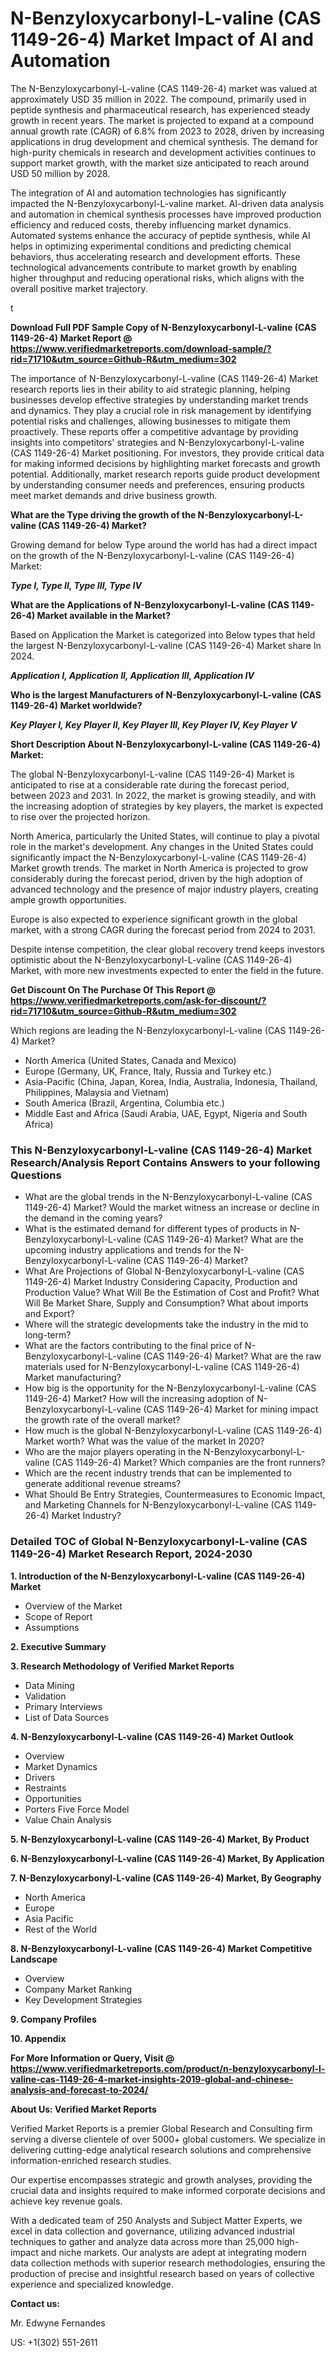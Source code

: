 <meta name="title" content="Global N-Benzyloxycarbonyl-L-valine (CAS 1149-26-4) Market Impact of AI and Automation"><meta name="description" content="The N-Benzyloxycarbonyl-L-valine (CAS 1149-26-4) market was valued at approximately USD 35 million in 2022. The compound, primarily used in peptide synthesis and pharm"><meta name="title" content="N-Benzyloxycarbonyl-L-valine (CAS 1149-26-4) Market Size, Share, Scope, Trends, Growth, Opportunities, Analysis, Forecast"><h1>N-Benzyloxycarbonyl-L-valine (CAS 1149-26-4) Market Impact of AI and Automation</h1><p>The N-Benzyloxycarbonyl-L-valine (CAS 1149-26-4) market was valued at approximately USD 35 million in 2022. The compound, primarily used in peptide synthesis and pharmaceutical research, has experienced steady growth in recent years. The market is projected to expand at a compound annual growth rate (CAGR) of 6.8% from 2023 to 2028, driven by increasing applications in drug development and chemical synthesis. The demand for high-purity chemicals in research and development activities continues to support market growth, with the market size anticipated to reach around USD 50 million by 2028.</p><p>The integration of AI and automation technologies has significantly impacted the N-Benzyloxycarbonyl-L-valine market. AI-driven data analysis and automation in chemical synthesis processes have improved production efficiency and reduced costs, thereby influencing market dynamics. Automated systems enhance the accuracy of peptide synthesis, while AI helps in optimizing experimental conditions and predicting chemical behaviors, thus accelerating research and development efforts. These technological advancements contribute to market growth by enabling higher throughput and reducing operational risks, which aligns with the overall positive market trajectory.</p>t</p><p id="" class=""><strong>Download Full PDF Sample Copy of N-Benzyloxycarbonyl-L-valine (CAS 1149-26-4) Market Report @ <a href="https://www.verifiedmarketreports.com/download-sample/?rid=71710&utm_source=Github-R&utm_medium=302" target="_blank">https://www.verifiedmarketreports.com/download-sample/?rid=71710&utm_source=Github-R&utm_medium=302</a></strong></p><p>The importance of&nbsp;N-Benzyloxycarbonyl-L-valine (CAS 1149-26-4) Market research reports lies in their ability to aid strategic planning, helping businesses develop effective strategies by understanding market trends and dynamics. They play a crucial role in risk management by identifying potential risks and challenges, allowing businesses to mitigate them proactively. These reports offer a competitive advantage by providing insights into competitors' strategies and N-Benzyloxycarbonyl-L-valine (CAS 1149-26-4) Market positioning. For investors, they provide critical data for making informed decisions by highlighting market forecasts and growth potential. Additionally, market research reports guide product development by understanding consumer needs and preferences, ensuring products meet market demands and drive business growth.</p><p><strong>What are the&nbsp;Type driving the growth of the N-Benzyloxycarbonyl-L-valine (CAS 1149-26-4) Market?</strong></p><p id="" class="">Growing demand for below Type around the world has had a direct impact on the growth of the N-Benzyloxycarbonyl-L-valine (CAS 1149-26-4) Market:</p><em><strong>Type I, Type II, Type III, Type IV</strong></em></p><strong>What are the&nbsp;Applications&nbsp;of N-Benzyloxycarbonyl-L-valine (CAS 1149-26-4) Market available in the Market?</strong></p><p id="" class="">Based on Application the Market is categorized into Below types that held the largest N-Benzyloxycarbonyl-L-valine (CAS 1149-26-4) Market share In 2024.</p><em><strong>Application I, Application II, Application III, Application IV</strong></em></p><strong>Who is the largest Manufacturers of N-Benzyloxycarbonyl-L-valine (CAS 1149-26-4) Market worldwide?</strong></p><p><em><strong>Key Player I, Key Player II, Key Player III, Key Player IV, Key Player V</strong></em></p><p id="" class=""><strong>Short Description About N-Benzyloxycarbonyl-L-valine (CAS 1149-26-4) Market:</strong></p><p>The global N-Benzyloxycarbonyl-L-valine (CAS 1149-26-4) Market is anticipated to rise at a considerable rate during the forecast period, between 2023 and 2031. In 2022, the market is growing steadily, and with the increasing adoption of strategies by key players, the market is expected to rise over the projected horizon.</p><p>North America, particularly the United States, will continue to play a pivotal role in the market's development. Any changes in the United States could significantly impact the N-Benzyloxycarbonyl-L-valine (CAS 1149-26-4) Market growth trends. The market in North America is projected to grow considerably during the forecast period, driven by the high adoption of advanced technology and the presence of major industry players, creating ample growth opportunities.</p><p>Europe is also expected to experience significant growth in the global market, with a strong CAGR during the forecast period from 2024 to 2031.</p><p>Despite intense competition, the clear global recovery trend keeps investors optimistic about the N-Benzyloxycarbonyl-L-valine (CAS 1149-26-4) Market, with more new investments expected to enter the field in the future.</p><p id="" class=""><strong>Get Discount On The Purchase Of This Report @ <a href="https://www.verifiedmarketreports.com/ask-for-discount/?rid=71710&utm_source=Github-R&utm_medium=302" target="_blank">https://www.verifiedmarketreports.com/ask-for-discount/?rid=71710&utm_source=Github-R&utm_medium=302</a></strong></p>Which regions are leading the N-Benzyloxycarbonyl-L-valine (CAS 1149-26-4) Market?</p><ul><li>North America (United States, Canada and Mexico)</li><li>Europe (Germany, UK, France, Italy, Russia and Turkey etc.)</li><li>Asia-Pacific (China, Japan, Korea, India, Australia, Indonesia, Thailand, Philippines, Malaysia and Vietnam)</li><li>South America (Brazil, Argentina, Columbia etc.)</li><li>Middle East and Africa (Saudi Arabia, UAE, Egypt, Nigeria and South Africa)</li></ul><h3 id="" class="">This N-Benzyloxycarbonyl-L-valine (CAS 1149-26-4) Market Research/Analysis Report Contains Answers to your following Questions</h3><ul><li>What are the global trends in the N-Benzyloxycarbonyl-L-valine (CAS 1149-26-4) Market? Would the market witness an increase or decline in the demand in the coming years?</li><li>What is the estimated demand for different types of products in N-Benzyloxycarbonyl-L-valine (CAS 1149-26-4) Market? What are the upcoming industry applications and trends for the N-Benzyloxycarbonyl-L-valine (CAS 1149-26-4) Market?</li><li>What Are Projections of Global N-Benzyloxycarbonyl-L-valine (CAS 1149-26-4) Market Industry Considering Capacity, Production and Production Value? What Will Be the Estimation of Cost and Profit? What Will Be Market Share, Supply and Consumption? What about imports and Export?</li><li>Where will the strategic developments take the industry in the mid to long-term?</li><li>What are the factors contributing to the final price of N-Benzyloxycarbonyl-L-valine (CAS 1149-26-4) Market? What are the raw materials used for N-Benzyloxycarbonyl-L-valine (CAS 1149-26-4) Market manufacturing?</li><li>How big is the opportunity for the N-Benzyloxycarbonyl-L-valine (CAS 1149-26-4) Market? How will the increasing adoption of N-Benzyloxycarbonyl-L-valine (CAS 1149-26-4) Market for mining impact the growth rate of the overall market?</li><li>How much is the global N-Benzyloxycarbonyl-L-valine (CAS 1149-26-4) Market worth? What was the value of the market In 2020?</li><li>Who are the major players operating in the N-Benzyloxycarbonyl-L-valine (CAS 1149-26-4) Market? Which companies are the front runners?</li><li>Which are the recent industry trends that can be implemented to generate additional revenue streams?</li><li>What Should Be Entry Strategies, Countermeasures to Economic Impact, and Marketing Channels for N-Benzyloxycarbonyl-L-valine (CAS 1149-26-4) Market Industry?</li></ul><h3 id="" class="">Detailed TOC of Global N-Benzyloxycarbonyl-L-valine (CAS 1149-26-4) Market Research Report, 2024-2030</h3><p id="" class=""><strong>1. Introduction of the N-Benzyloxycarbonyl-L-valine (CAS 1149-26-4) Market</strong></p><ul><li>Overview of the Market</li><li>Scope of Report</li><li>Assumptions</li></ul><p id="" class=""><strong>2. Executive Summary</strong></p><p id="" class=""><strong>3. Research Methodology of Verified Market Reports</strong></p><ul><li>Data Mining</li><li>Validation</li><li>Primary Interviews</li><li>List of Data Sources</li></ul><p id="" class=""><strong>4. N-Benzyloxycarbonyl-L-valine (CAS 1149-26-4) Market Outlook</strong></p><ul><li>Overview</li><li>Market Dynamics</li><li>Drivers</li><li>Restraints</li><li>Opportunities</li><li>Porters Five Force Model</li><li>Value Chain Analysis</li></ul><p id="" class=""><strong>5. N-Benzyloxycarbonyl-L-valine (CAS 1149-26-4) Market, By Product</strong></p><p id="" class=""><strong>6. N-Benzyloxycarbonyl-L-valine (CAS 1149-26-4) Market, By Application</strong></p><p id="" class=""><strong>7. N-Benzyloxycarbonyl-L-valine (CAS 1149-26-4) Market, By Geography</strong></p><ul><li>North America</li><li>Europe</li><li>Asia Pacific</li><li>Rest of the World</li></ul><p id="" class=""><strong>8. N-Benzyloxycarbonyl-L-valine (CAS 1149-26-4) Market Competitive Landscape</strong></p><ul><li>Overview</li><li>Company Market Ranking</li><li>Key Development Strategies</li></ul><p id="" class=""><strong>9. Company Profiles</strong></p><p id="" class=""><strong>10. Appendix</strong></p><p id="" class=""><strong>For More Information or Query, Visit @ <a href="https://www.verifiedmarketreports.com/product/n-benzyloxycarbonyl-l-valine-cas-1149-26-4-market-insights-2019-global-and-chinese-analysis-and-forecast-to-2024/" target="_blank">https://www.verifiedmarketreports.com/product/n-benzyloxycarbonyl-l-valine-cas-1149-26-4-market-insights-2019-global-and-chinese-analysis-and-forecast-to-2024/</a></strong></p><p id="" class=""><strong>About Us: Verified Market Reports</strong></p><p id="" class="">Verified Market Reports is a premier Global Research and Consulting firm serving a diverse clientele of over 5000+ global customers. We specialize in delivering cutting-edge analytical research solutions and comprehensive information-enriched research studies.</p><p id="" class="">Our expertise encompasses strategic and growth analyses, providing the crucial data and insights required to make informed corporate decisions and achieve key revenue goals.</p><p id="" class="">With a dedicated team of 250 Analysts and Subject Matter Experts, we excel in data collection and governance, utilizing advanced industrial techniques to gather and analyze data across more than 25,000 high-impact and niche markets. Our analysts are adept at integrating modern data collection methods with superior research methodologies, ensuring the production of precise and insightful research based on years of collective experience and specialized knowledge.</p><p id="" class=""><strong>Contact us:</strong></p><p id="" class="">Mr. Edwyne Fernandes</p><p id="" class="">US: +1(302) 551-2611</p>